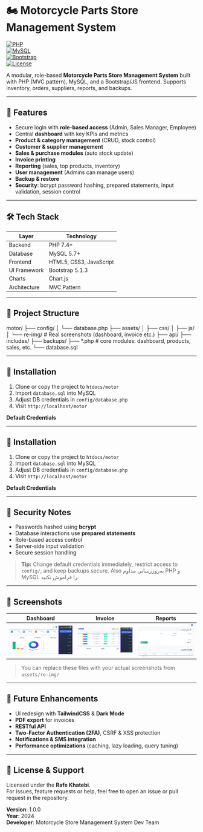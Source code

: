 # 🏍 Motorcycle Parts Store Management System

[![PHP](https://img.shields.io/badge/PHP-7.4%2B-blue?logo=php)](https://www.php.net/)  
[![MySQL](https://img.shields.io/badge/MySQL-5.7%2B-orange?logo=mysql)](https://www.mysql.com/)  
[![Bootstrap](https://img.shields.io/badge/Bootstrap-5.1.3-purple?logo=bootstrap)](https://getbootstrap.com/)  
[![License](https://img.shields.io/badge/License-MIT-green)](LICENSE)

A modular, role-based **Motorcycle Parts Store Management System** built with PHP (MVC pattern), MySQL, and a Bootstrap/JS frontend. Supports inventory, orders, suppliers, reports, and backups.

---

## 🚀 Features

- Secure login with **role-based access** (Admin, Sales Manager, Employee)  
- Central **dashboard** with key KPIs and metrics  
- **Product & category management** (CRUD, stock control)  
- **Customer & supplier management**  
- **Sales & purchase modules** (auto stock update)  
- **Invoice printing**  
- **Reporting** (sales, top products, inventory)  
- **User management** (Admins can manage users)  
- **Backup & restore**  
- **Security**: bcrypt password hashing, prepared statements, input validation, session control  

---

## 🛠 Tech Stack

| Layer     | Technology         |
|-----------|---------------------|
| Backend   | PHP 7.4+             |
| Database  | MySQL 5.7+            |
| Frontend  | HTML5, CSS3, JavaScript |
| UI Framework | Bootstrap 5.1.3       |
| Charts    | Chart.js              |
| Architecture | MVC Pattern         |

---

## 📁 Project Structure

motor/
├── config/
│ └── database.php
├── assets/
│ ├── css/
│ ├── js/
│ └── re-img/ # Real screenshots (dashboard, invoice etc.)
├── api/
├── includes/
├── backups/
├── *.php # core modules: dashboard, products, sales, etc.
└── database.sql

---

## 🧩 Installation

1. Clone or copy the project to `htdocs/motor`  
2. Import `database.sql` into MySQL  
3. Adjust DB credentials in `config/database.php`  
4. Visit `http://localhost/motor`

**Default Credentials**  


---

## 🧩 Installation

1. Clone or copy the project to `htdocs/motor`  
2. Import `database.sql` into MySQL  
3. Adjust DB credentials in `config/database.php`  
4. Visit `http://localhost/motor`

**Default Credentials**  

---

## 🔐 Security Notes

- Passwords hashed using **bcrypt**  
- Database interactions use **prepared statements**  
- Role-based access control  
- Server-side input validation  
- Secure session handling  

> **Tip:** Change default credentials immediately, restrict access to `config/`, and keep backups secure. Also به‌روزرسانی مداوم PHP و MySQL را فراموش نکنید.

---

## 📸 Screenshots

| Dashboard | Invoice | Reports |
|----------|---------|---------|
| ![Dashboard](assets/re-img/m%20(1).png) | ![Invoice](assets/re-img/m%20(2).png) | ![Reports](assets/re-img/m%20(3).png) | ![Reports](assets/re-img/m%20(4).png) | ![Reports](assets/re-img/m%20(5).png) | ![Reports](assets/re-img/m%20(6).png) | 

> You can replace these files with your actual screenshots from `assets/re-img/`

---

## 🔮 Future Enhancements

- UI redesign with **TailwindCSS** & **Dark Mode**  
- **PDF export** for invoices  
- **RESTful API**  
- **Two-Factor Authentication (2FA)**, CSRF & XSS protection  
- **Notifications & SMS integration**  
- **Performance optimizations** (caching, lazy loading, query tuning)  

---

## 📝 License & Support

Licensed under the **Rafe Khatebi**.  
For issues, feature requests or help, feel free to open an issue or pull request in the repository.

**Version**: 1.0.0  
**Year**: 2024  
**Developer**: Motorcycle Store Management System Dev Team
